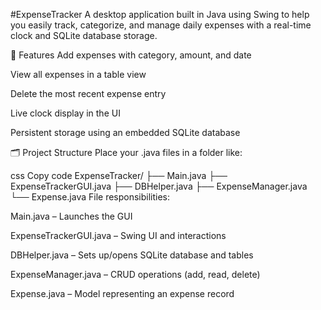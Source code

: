 #ExpenseTracker
A desktop application built in Java using Swing to help you easily track, categorize, and manage daily expenses with a real-time clock and SQLite database storage.

🚀 Features
Add expenses with category, amount, and date

View all expenses in a table view

Delete the most recent expense entry

Live clock display in the UI

Persistent storage using an embedded SQLite database

🗂️ Project Structure
Place your .java files in a folder like:

css
Copy code
ExpenseTracker/
├── Main.java
├── ExpenseTrackerGUI.java
├── DBHelper.java
├── ExpenseManager.java
└── Expense.java
File responsibilities:

Main.java – Launches the GUI

ExpenseTrackerGUI.java – Swing UI and interactions

DBHelper.java – Sets up/opens SQLite database and tables

ExpenseManager.java – CRUD operations (add, read, delete)

Expense.java – Model representing an expense record
